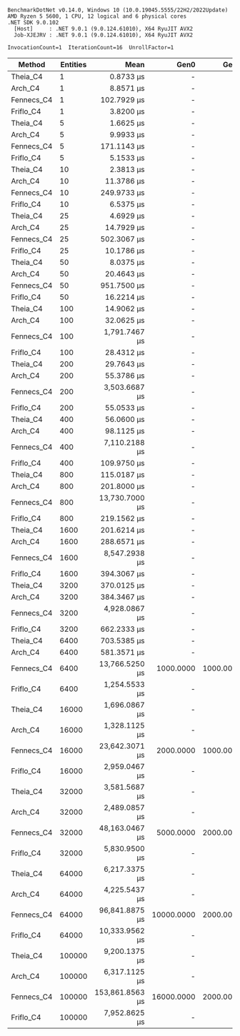 ```

BenchmarkDotNet v0.14.0, Windows 10 (10.0.19045.5555/22H2/2022Update)
AMD Ryzen 5 5600, 1 CPU, 12 logical and 6 physical cores
.NET SDK 9.0.102
  [Host]     : .NET 9.0.1 (9.0.124.61010), X64 RyuJIT AVX2
  Job-XJEJRV : .NET 9.0.1 (9.0.124.61010), X64 RyuJIT AVX2

InvocationCount=1  IterationCount=16  UnrollFactor=1  

```
| Method     | Entities | Mean            | Gen0       | Gen1      | Allocated    |
|----------- |--------- |----------------:|-----------:|----------:|-------------:|
| Theia_C4   | 1        |       0.8733 μs |          - |         - |      0.39 KB |
| Arch_C4    | 1        |       8.8571 μs |          - |         - |     25.34 KB |
| Fennecs_C4 | 1        |     102.7929 μs |          - |         - |    215.12 KB |
| Friflo_C4  | 1        |       3.8200 μs |          - |         - |     11.23 KB |
| Theia_C4   | 5        |       1.6625 μs |          - |         - |      0.39 KB |
| Arch_C4    | 5        |       9.9933 μs |          - |         - |     25.34 KB |
| Fennecs_C4 | 5        |     171.1143 μs |          - |         - |    225.62 KB |
| Friflo_C4  | 5        |       5.1533 μs |          - |         - |     11.23 KB |
| Theia_C4   | 10       |       2.3813 μs |          - |         - |      0.39 KB |
| Arch_C4    | 10       |      11.3786 μs |          - |         - |     25.34 KB |
| Fennecs_C4 | 10       |     249.9733 μs |          - |         - |    238.99 KB |
| Friflo_C4  | 10       |       6.5375 μs |          - |         - |     11.23 KB |
| Theia_C4   | 25       |       4.6929 μs |          - |         - |      0.39 KB |
| Arch_C4    | 25       |      14.7929 μs |          - |         - |     25.34 KB |
| Fennecs_C4 | 25       |     502.3067 μs |          - |         - |    278.37 KB |
| Friflo_C4  | 25       |      10.1786 μs |          - |         - |     11.23 KB |
| Theia_C4   | 50       |       8.0375 μs |          - |         - |      0.39 KB |
| Arch_C4    | 50       |      20.4643 μs |          - |         - |     25.34 KB |
| Fennecs_C4 | 50       |     951.7500 μs |          - |         - |    345.14 KB |
| Friflo_C4  | 50       |      16.2214 μs |          - |         - |     11.23 KB |
| Theia_C4   | 100      |      14.9062 μs |          - |         - |      0.39 KB |
| Arch_C4    | 100      |      32.0625 μs |          - |         - |     25.34 KB |
| Fennecs_C4 | 100      |   1,791.7467 μs |          - |         - |    477.52 KB |
| Friflo_C4  | 100      |      28.4312 μs |          - |         - |     11.23 KB |
| Theia_C4   | 200      |      29.7643 μs |          - |         - |      0.39 KB |
| Arch_C4    | 200      |      55.3786 μs |          - |         - |     25.34 KB |
| Fennecs_C4 | 200      |   3,503.6687 μs |          - |         - |    743.77 KB |
| Friflo_C4  | 200      |      55.0533 μs |          - |         - |     17.25 KB |
| Theia_C4   | 400      |      56.0600 μs |          - |         - |      0.39 KB |
| Arch_C4    | 400      |      98.1125 μs |          - |         - |     25.34 KB |
| Fennecs_C4 | 400      |   7,110.2188 μs |          - |         - |   1273.73 KB |
| Friflo_C4  | 400      |     109.9750 μs |          - |         - |     29.27 KB |
| Theia_C4   | 800      |     115.0187 μs |          - |         - |      0.39 KB |
| Arch_C4    | 800      |     201.8000 μs |          - |         - |     49.55 KB |
| Fennecs_C4 | 800      |  13,730.7000 μs |          - |         - |   2336.37 KB |
| Friflo_C4  | 800      |     219.1562 μs |          - |         - |     73.41 KB |
| Theia_C4   | 1600     |     201.6214 μs |          - |         - |     16.58 KB |
| Arch_C4    | 1600     |     288.6571 μs |          - |         - |     73.44 KB |
| Fennecs_C4 | 1600     |   8,547.2938 μs |          - |         - |   4460.02 KB |
| Friflo_C4  | 1600     |     394.3067 μs |          - |         - |    161.55 KB |
| Theia_C4   | 3200     |     370.0125 μs |          - |         - |    129.66 KB |
| Arch_C4    | 3200     |     384.3467 μs |          - |         - |     137.4 KB |
| Fennecs_C4 | 3200     |   4,928.0867 μs |          - |         - |   8707.64 KB |
| Friflo_C4  | 3200     |     662.2333 μs |          - |         - |     337.7 KB |
| Theia_C4   | 6400     |     703.5385 μs |          - |         - |    274.41 KB |
| Arch_C4    | 6400     |     581.3571 μs |          - |         - |    289.65 KB |
| Fennecs_C4 | 6400     |  13,766.5250 μs |  1000.0000 | 1000.0000 |  17204.02 KB |
| Friflo_C4  | 6400     |   1,254.5533 μs |          - |         - |    689.55 KB |
| Theia_C4   | 16000    |   1,696.0867 μs |          - |         - |    629.76 KB |
| Arch_C4    | 16000    |   1,328.1125 μs |          - |         - |    726.05 KB |
| Fennecs_C4 | 16000    |  23,642.3071 μs |  2000.0000 | 1000.0000 |  42979.38 KB |
| Friflo_C4  | 16000    |   2,959.0467 μs |          - |         - |   1393.98 KB |
| Theia_C4   | 32000    |   3,581.5687 μs |          - |         - |   1274.26 KB |
| Arch_C4    | 32000    |   2,489.0857 μs |          - |         - |   1431.33 KB |
| Fennecs_C4 | 32000    |  48,163.0467 μs |  5000.0000 | 2000.0000 |  86132.06 KB |
| Friflo_C4  | 32000    |   5,830.9500 μs |          - |         - |   2802.12 KB |
| Theia_C4   | 64000    |   6,217.3375 μs |          - |         - |   2546.79 KB |
| Arch_C4    | 64000    |   4,225.5437 μs |          - |         - |   2904.38 KB |
| Fennecs_C4 | 64000    |  96,841.8875 μs | 10000.0000 | 2000.0000 | 172436.09 KB |
| Friflo_C4  | 64000    |  10,333.9562 μs |          - |         - |   5618.26 KB |
| Theia_C4   | 100000   |   9,200.1375 μs |          - |         - |   4539.32 KB |
| Arch_C4    | 100000   |   6,317.1125 μs |          - |         - |   4616.77 KB |
| Fennecs_C4 | 100000   | 153,861.8563 μs | 16000.0000 | 2000.0000 | 271543.83 KB |
| Friflo_C4  | 100000   |   7,952.8625 μs |          - |         - |   11250.4 KB |
